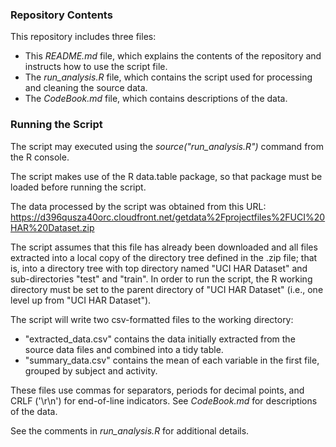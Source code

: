 ### Repository Contents

This repository includes three files:

* This *README.md* file, which explains the contents of the repository and instructs how to use the script file.
* The *run_analysis.R* file, which contains the script used for processing and cleaning the source data.
* The *CodeBook.md* file, which contains descriptions of the data.

### Running the Script 

The script may executed using the *source("run_analysis.R")* command from the R console.

The script makes use of the R data.table package, so that package must be loaded before running the script.

The data processed by the script was obtained from this URL:  
   <https://d396qusza40orc.cloudfront.net/getdata%2Fprojectfiles%2FUCI%20HAR%20Dataset.zip>

The script assumes that this file has already been downloaded and all files extracted into a local copy of the directory tree defined in the .zip file; that is, into a directory tree with top directory named "UCI HAR Dataset" and sub-directories "test" and "train". In order to run the script, the R working directory must be set to the parent directory of "UCI HAR Dataset" (i.e., one level up from "UCI HAR Dataset").

The script will write two csv-formatted files to the working directory: 
* "extracted_data.csv" contains the data initially extracted from the source data files and combined into a tidy table. 
* "summary_data.csv" contains the mean of each variable in the first file, grouped by subject and activity.

These files use commas for separators, periods for decimal points, and CRLF ('\r\n') for end-of-line indicators. See *CodeBook.md* for descriptions of the data. 

See the comments in *run_analysis.R* for additional details. 